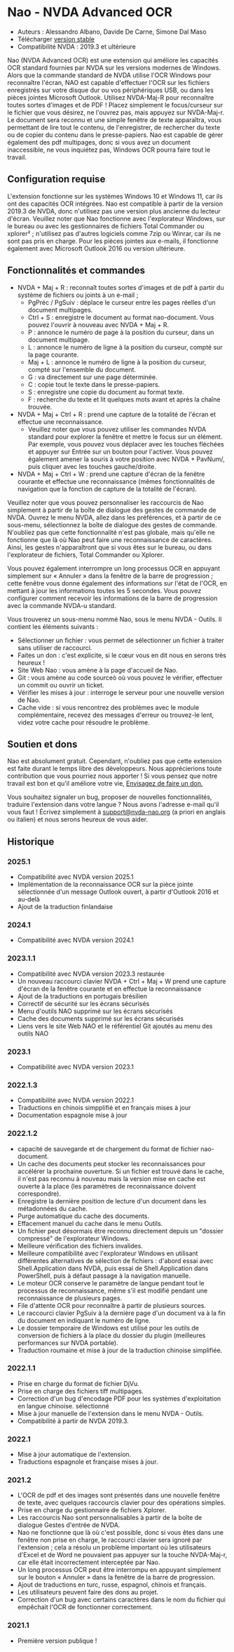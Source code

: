# Nao - NVDA Advanced OCR

* Auteurs : Alessandro Albano, Davide De Carne, Simone Dal Maso
* Télécharger [version stable][1]
* Compatibilité NVDA : 2019.3 et ultérieure

Nao (NVDA Advanced OCR) est une extension qui améliore les capacités OCR standard fournies par NVDA sur les versions modernes de Windows.
Alors que la commande standard de NVDA utilise l'OCR Windows pour reconnaître l'écran, NAO est capable d'effectuer l'OCR sur les fichiers enregistrés sur votre disque dur ou vos périphériques USB, ou dans les pièces jointes Microsoft Outlook.
Utilisez NVDA-Maj-R pour reconnaître toutes sortes d'images et de PDF ! 
Placez simplement le focus/curseur sur le fichier que vous désirez, ne l'ouvrez pas, mais appuyez sur NVDA-Maj-r. 
Le document sera reconnu et une simple fenêtre de texte apparaîtra, vous permettant de lire tout le contenu, de l'enregistrer, de rechercher du texte ou de copier du contenu dans le presse-papiers.
Nao est capable de gérer également des pdf multipages, donc si vous avez un document inaccessible, ne vous inquiétez pas, Windows OCR pourra faire tout le travail.

## Configuration requise
L'extension fonctionne sur les systèmes Windows 10 et Windows 11, car ils ont des capacités OCR intégrées. 
Nao est compatible à partir de la version 2019.3 de NVDA, donc n'utilisez pas une version plus ancienne du lecteur d'écran.
Veuillez noter que Nao fonctionne avec l'explorateur Windows, sur le bureau ou avec les gestionnaires de fichiers Total Commander ou xplorer² ; n'utilisez pas d'autres logiciels comme 7zip ou Winrar, car ils ne sont pas pris en charge.
Pour les pièces jointes aux e-mails, il fonctionne également avec Microsoft Outlook 2016 ou version ultérieure.

## Fonctionnalités et commandes
* NVDA + Maj + R : reconnaît toutes sortes d'images et de pdf à partir du système de fichiers ou joints à un e-mail ;
  * PgPréc / PgSuiv : déplace le curseur entre les pages réelles d'un document multipages.
  * Ctrl + S : enregistre le document au format nao-document. Vous pouvez l'ouvrir à nouveau avec NVDA + Maj + R.
  * P : annonce le numéro de page à la position du curseur, dans un document multipage.
  * L : annonce le numéro de ligne à la position du curseur, compté sur la page courante.
  * Maj + L : annonce le numéro de ligne à la position du curseur, compté sur l'ensemble du document.
  * G : va directement sur une page déterminée.
  * C : copie tout le texte dans le presse-papiers.
  * S : enregistre une copie du document au format texte.
  * F : recherche du texte et lit quelques mots avant et après la chaîne trouvée.
* NVDA + Maj + Ctrl + R : prend une capture de la totalité de l'écran et effectue une reconnaissance.
  * Veuillez noter que vous pouvez utiliser les commandes NVDA standard pour explorer la fenêtre et mettre le focus sur un élément. Par exemple, vous pouvez vous déplacer avec les touches fléchées et appuyer sur Entrée sur un bouton pour l'activer. Vous pouvez également amener la souris à votre position avec NVDA + PavNum/, puis cliquer avec les touches gauche/droite.
* NVDA + Maj + Ctrl + W : prend une capture d'écran de la fenêtre courante et effectue une reconnaissance (mêmes fonctionnalités de navigation que la fonction de capture de la totalité de l'écran).

Veuillez noter que vous pouvez personnaliser les raccourcis de Nao simplement à partir de la boîte de dialogue des gestes de commande de NVDA. Ouvrez le menu NVDA, allez dans les préférences, et à partir de ce sous-menu, sélectionnez la boîte de dialogue des gestes de commande. N'oubliez pas que cette fonctionnalité n'est pas globale, mais qu'elle ne fonctionne que là où Nao peut faire une reconnaissance de caractères. Ainsi, les gestes n'apparaîtront que si vous êtes sur le bureau, ou dans l'explorateur de fichiers, Total Commander ou Xplorer.

Vous pouvez également interrompre un long processus OCR en appuyant simplement sur « Annuler » dans la fenêtre de la barre de progression ; cette fenêtre vous donne également des informations sur l'état de l'OCR, en mettant à jour les informations toutes les 5 secondes. Vous pouvez configurer comment recevoir les informations de la barre de progression avec la commande NVDA-u standard.

Vous trouverez un sous-menu nommé Nao, sous le menu NVDA - Outils. Il contient les éléments suivants :

* Sélectionner un fichier : vous permet de sélectionner un fichier à traiter sans utiliser de raccourci.
* Faites un don : c'est explicite, si le cœur vous en dit nous en serons très heureux !
* Site Web Nao : vous amène à la page d'accueil de Nao.
* Git : vous amène au code sourceò où vous pouvez le vérifier, effectuer un commit ou ouvrir un ticket.
* Vérifier les mises à jour : interroge le serveur pour une nouvelle version de Nao.
* Cache vide : si vous rencontrez des problèmes avec le module complémentaire, recevez des messages d'erreur ou trouvez-le lent, videz votre cache pour résoudre le problème.

## Soutien et dons
Nao est absolument gratuit. Cependant, n'oubliez pas que cette extension est faite durant le temps libre des développeurs.
Nous apprécierions toute contribution que vous pourriez nous apporter !
Si vous pensez que notre travail est bon et qu'il améliore votre vie, <a href="https://nvda-nao.org/donate">Envisagez de faire un don.</a>

Vous souhaitez signaler un bug, proposer de nouvelles fonctionnalités, traduire l'extension dans votre langue ? Nous avons l'adresse e-mail qu'il vous faut ! Écrivez simplement à support@nvda-nao.org (a priori en anglais ou italien) et nous serons heureux de vous aider.

## Historique
### 2025.1
* Compatibilité avec NVDA version 2025.1
* Implémentation de la reconnaissance OCR sur la pièce jointe sélectionnée d'un message Outlook ouvert, à partir d'Outlook 2016 et au-delà
* Ajout de la traduction finlandaise
### 2024.1
* Compatibilité avec NVDA version 2024.1
### 2023.1.1
* Compatibilité avec NVDA version 2023.3 restaurée
* Un nouveau raccourci clavier NVDA + Ctrl + Maj + W prend une capture d'écran de la fenêtre courante et en effectue la reconnaissance
* Ajout de la traductions en portugais brésilien
* Correctif de sécurité sur les écrans sécurisés
* Menu d'outils NAO supprimé sur les écrans sécurisés
* Cache des documents supprimé sur les écrans sécurisés
* Liens vers le site Web NAO et le référentiel Git ajoutés au menu des outils NAO
### 2023.1
* Compatibilité avec NVDA version 2023.1
### 2022.1.3
* Compatibilité avec NVDA version 2022.1
* Traductions en chinois simpplifié et en français mises à jour
* Documentation espagnole mise à jour
### 2022.1.2
* capacité de sauvegarde et de chargement du format de fichier nao-document.
* Un cache des documents peut stocker les reconnaissances pour accélérer la prochaine ouverture. Si un fichier est trouvé dans le cache, il n'est pas reconnu à nouveau mais la version mise en cache est ouverte à la place (les paramètres de reconnaissance doivent correspondre).
* Enregistre la dernière position de lecture d'un document dans les métadonnées du cache.
* Purge automatique du cache des documents.
* Effacement manuel du cache dans le menu Outils.
* Un fichier peut désormais être reconnu directement depuis un "dossier compressé" de l'explorateur Windows.
* Meilleure vérification des fichiers invalides.
* Meilleure compatibilité avec l'explorateur Windows en utilisant différentes alternatives de sélection de fichiers : d'abord essai avec Shell.Application dans NVDA, puis essai de Shell.Application dans PowerShell, puis à défaut passage à la navigation manuelle.
* Le moteur OCR conserve le paramètre de langue pendant tout le processus de reconnaissance, même s'il est modifié pendant une reconnaissance de plusieurs pages.
* File d'attente OCR pour reconnaître à partir de plusieurs sources.
* Le raccourci clavier PgSuiv à la dernière page d'un document va à la fin du document en indiquant le numéro de ligne.
* Le dossier temporaire de Windows est utilisé pour les outils de conversion de fichiers à la place du dossier du plugin (meilleures performances sur NVDA portable).
* Traduction roumaine et mise à jour de la traduction chinoise simplifiée.
### 2022.1.1
* Prise en charge du format de fichier DjVu.
* Prise en charge des fichiers tiff multipages.
* Correction d'un bug d'encodage PDF pour les systèmes d'exploitation en langue chinoise. sélectionné
* Mise à jour manuelle de l'extension dans le menu NVDA - Outils.
* Compatibilité à partir de NVDA 2019.3.
### 2022.1
* Mise à jour automatique de l'extension.
* Traductions espagnole et française mises à jour.
### 2021.2
* L'OCR de pdf et des images sont présentés dans une nouvelle fenêtre de texte, avec quelques raccourcis clavier pour des opérations simples.
* Prise en charge du gestionnaire de fichiers Xplorer.
* Les raccourcis Nao sont personnalisables à partir de la boîte de dialogue Gestes d'entrée de NVDA.
* Nao ne fonctionne que là où c'est possible, donc si vous êtes dans une fenêtre non prise en charge, le raccourci clavier sera ignoré par l'extension ; cela a résolu un problème important où les utilisateurs d'Excel et de Word ne pouvaient pas appuyer sur la touche NVDA-Maj-r, car elle était incorrectement interceptée par Nao.
* Un long processus OCR peut être interrompu en appuyant simplement sur le bouton « Annuler » dans la fenêtre de la barre de progression.
* Ajout de traductions en turc, russe, espagnol, chinois et français.
* Les utilisateurs peuvent faire des dons au projet.
* Correction d'un bug avec certains caractères dans le nom du fichier qui empêchait l'OCR de fonctionner correctement.
### 2021.1
* Première version publique !


[1]: https://nvda-nao.org/download
